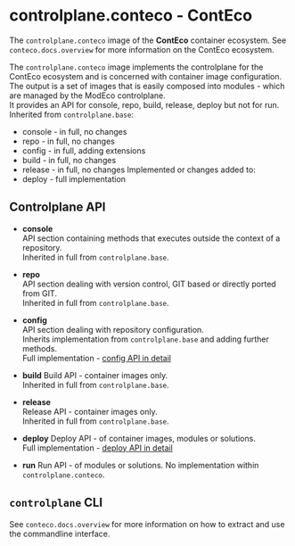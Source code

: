 # controlplane.conteco - ContEco

The `controlplane.conteco` image of the __ContEco__ container ecosystem.
See `conteco.docs.overview` for more information on the ContEco ecosystem.

The `controlplane.conteco` image implements the controlplane for the ContEco ecosystem and is concerned with container image configuration.  
The output is a set of images that is easily composed into modules - which are managed by the ModEco controlplane.  
It provides an API for console, repo, build, release, deploy but not for run.  
Inherited from `controlplane.base`:
* console - in full, no changes
* repo - in full, no changes
* config - in full, adding extensions
* build - in full, no changes
* release - in full, no changes
Implemented or changes added to:
* deploy - full implementation

## Controlplane API

* __console__  
API section containing methods that executes outside the context of a repository.  
Inherited in full from `controlplane.base`.

* __repo__  
API section dealing with version control, GIT based or directly ported from GIT.  
Inherited in full from `controlplane.base`.

* __config__  
API section dealing with repository configuration.  
Inherits implementation from `controlplane.base` and adding further methods.  
Full implementation - [config API in detail](./docs/CONTROLPLANE-API-CONFIG.md)

* __build__
Build API - container images only.  
Inherited in full from `controlplane.base`.

* __release__  
Release API - container images only.  
Inherited in full from `controlplane.base`.

* __deploy__
Deploy API - of container images, modules or solutions.  
Full implementation - [deploy API in detail](./docs/CONTROLPLANE-API-DEPLOY.md)

* __run__
Run API - of modules or solutions.
No implementation within `controlplane.conteco`.

## `controlplane` CLI

See `conteco.docs.overview` for more information on how to extract and use the commandline interface.
